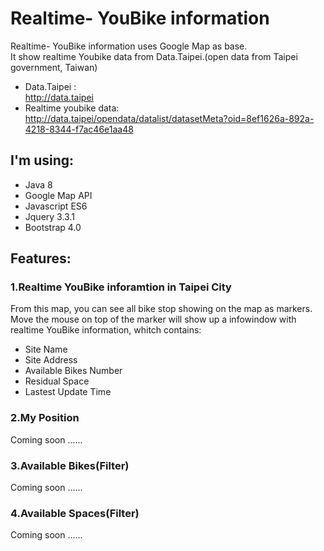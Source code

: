 # Realtime- YouBike information
Realtime- YouBike information uses Google Map as base.</br>
It show realtime Youbike data from Data.Taipei.(open data from Taipei government, Taiwan)</br>
* Data.Taipei :</br>
http://data.taipei</br>
* Realtime youbike data:</br>
http://data.taipei/opendata/datalist/datasetMeta?oid=8ef1626a-892a-4218-8344-f7ac46e1aa48

## I'm using:

* Java 8
* Google Map API
* Javascript ES6
* Jquery 3.3.1
* Bootstrap 4.0

## Features:

### 1.Realtime YouBike inforamtion in Taipei City
From this map, you can see all bike stop showing on the map as markers.</br>
Move the mouse on top of the marker will show up a infowindow with realtime YouBike information,
whitch contains:

* Site Name</br>
* Site Address</br>
* Available Bikes Number</br>
* Residual Space</br>
* Lastest Update Time</br>

### 2.My Position
Coming soon ......

### 3.Available Bikes(Filter)
Coming soon ......

### 4.Available Spaces(Filter)
Coming soon ......
